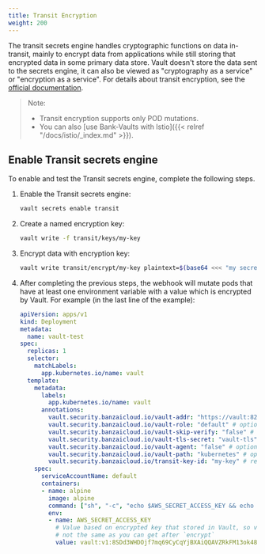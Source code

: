 ```yaml
---
title: Transit Encryption
weight: 200
---
```


The transit secrets engine handles cryptographic functions on data in-transit, mainly to encrypt data from applications while still storing that encrypted data in some primary data store. Vault doesn't store the data sent to the secrets engine, it can also be viewed as "cryptography as a service" or "encryption as a service". For details about transit encryption, see the [official documentation](https://www.vaultproject.io/docs/secrets/transit/index.html).

> Note:
>
> - Transit encryption supports only POD mutations.
> - You can also [use Bank-Vaults with Istio]({{< relref "/docs/istio/_index.md" >}}).

## Enable Transit secrets engine

To enable and test the Transit secrets engine, complete the following steps.

1. Enable the Transit secrets engine:

    ```bash
    vault secrets enable transit
    ```

1. Create a named encryption key:

    ```bash
    vault write -f transit/keys/my-key
    ```

1. Encrypt data with encryption key:

    ```bash
    vault write transit/encrypt/my-key plaintext=$(base64 <<< "my secret data")
    ```

1. After completing the previous steps, the webhook will mutate pods that have at least one environment variable with a value which is encrypted by Vault. For example (in the last line of the example):

    ```yaml
    apiVersion: apps/v1
    kind: Deployment
    metadata:
      name: vault-test
    spec:
      replicas: 1
      selector:
        matchLabels:
          app.kubernetes.io/name: vault
      template:
        metadata:
          labels:
            app.kubernetes.io/name: vault
          annotations:
            vault.security.banzaicloud.io/vault-addr: "https://vault:8200" # optional, the address of the Vault service, default values is https://vault:8200
            vault.security.banzaicloud.io/vault-role: "default" # optional, the default value is the name of the ServiceAccount the Pod runs in, in case of Secrets and ConfigMaps it is "default"
            vault.security.banzaicloud.io/vault-skip-verify: "false" # optional, skip TLS verification of the Vault server certificate
            vault.security.banzaicloud.io/vault-tls-secret: "vault-tls" # optinal, the name of the Secret where the Vault CA cert is, if not defined it is not mounted
            vault.security.banzaicloud.io/vault-agent: "false" # optional, if true, a Vault Agent will be started to do Vault authentication, by default not needed and vault-env will do Kubernetes Service Account based Vault authentication
            vault.security.banzaicloud.io/vault-path: "kubernetes" # optional, the Kubernetes Auth mount path in Vault the default value is "kubernetes"
            vault.security.banzaicloud.io/transit-key-id: "my-key" # required if encrypted data was found; transit key id that created before
        spec:
          serviceAccountName: default
          containers:
          - name: alpine
            image: alpine
            command: ["sh", "-c", "echo $AWS_SECRET_ACCESS_KEY && echo going to sleep... && sleep 10000"]
            env:
            - name: AWS_SECRET_ACCESS_KEY
              # Value based on encrypted key that stored in Vault, so value from this example
              # not the same as you can get after `encrypt`
              value: vault:v1:8SDd3WHDOjf7mq69CyCqYjBXAiQQAVZRkFM13ok481zoCmHnSeDX9vyf7w==
    ```
